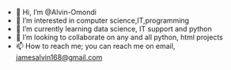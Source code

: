 - 👋 Hi, I’m @Alvin-Omondi
- 👀 I’m interested in computer science,IT,programming
- 🌱 I’m currently learning data science, IT support and python
- 💞️ I’m looking to collaborate on any and all python, html projects
- 📫 How to reach me; you can reach me on email, jamesalvin168@gmail.com

<!---
Alvin-Omondi/Alvin-Omondi is a ✨ special ✨ repository because its `README.md` (this file) appears on your GitHub profile.
You can click the Preview link to take a look at your changes.
--->
